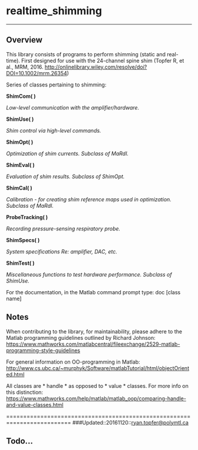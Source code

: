 # realtime_shimming

-------------------------------------------------------------------------
## Overview 

This library consists of programs to perform shimming (static and real-time).
First designed for use with the 24-channel spine shim (Topfer R, et al., MRM,
2016. http://onlinelibrary.wiley.com/resolve/doi?DOI=10.1002/mrm.26354)

Series of classes pertaining to shimming:

**ShimCom( )**

*Low-level communication with the amplifier/hardware.*

**ShimUse( )**

*Shim control via high-level commands.*

**ShimOpt( )**

*Optimization of shim currents. Subclass of MaRdI.*

**ShimEval( )**

*Evaluation of shim results. Subclass of ShimOpt.*

**ShimCal( )**

*Calibration - for creating shim reference maps used in optimization.
Subclass of MaRdI.*

**ProbeTracking( )**

*Recording pressure-sensing respiratory probe.*

**ShimSpecs( )**

*System specifications Re: amplifier, DAC, etc.*

**ShimTest( )**

*Miscellaneous functions to test hardware performance. Subclass of ShimUse.*



For the documentation, in the Matlab command prompt type: 
	doc [class name]

## Notes

When contributing to the library, for maintainability, please adhere to the 
Matlab programming guidelines outlined by Richard Johnson:
https://www.mathworks.com/matlabcentral/fileexchange/2529-matlab-programming-style-guidelines

For general information on OO-programming in Matlab:
http://www.cs.ubc.ca/~murphyk/Software/matlabTutorial/html/objectOriented.html

All classes are * handle * as opposed to * value * classes. 
For more info on this distinction:
https://www.mathworks.com/help/matlab/matlab_oop/comparing-handle-and-value-classes.html  


=========================================================================
###Updated::20161120::ryan.topfer@polymtl.ca

## Todo...

